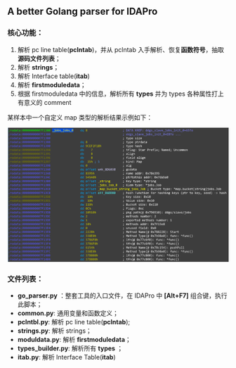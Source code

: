 ## A better Golang parser for IDAPro

### 核心功能：

1. 解析 pc line table(**pclntab**)，并从 pclntab 入手解析、恢复**函数符号**，抽取**源码文件列表**；
2. 解析 **strings**；
3. 解析 Interface table(**itab**)
4. 解析 **firstmoduledata**；
5. 根据 firstmoduledata 中的信息，解析所有 **types** 并为 types 各种属性打上有意义的 comment

某样本中一个自定义 map 类型的解析结果示例如下：

![](./imgs/map_type_parse_eg.png)

### 文件列表：

- **go_parser.py** ：整套工具的入口文件，在 IDAPro 中 **[Alt+F7]** 组合键，执行此脚本；
- **common.py**: 通用变量和函数定义；
- **pclntbl.py**: 解析 pc line table(**pclntab**);
- **strings.py**: 解析 strings；
- **moduldata.py**: 解析 **firstmoduledata**；
- **types_builder.py**: 解析所有 **types** ；
- **itab.py**: 解析 Interface Table(**itab**)

